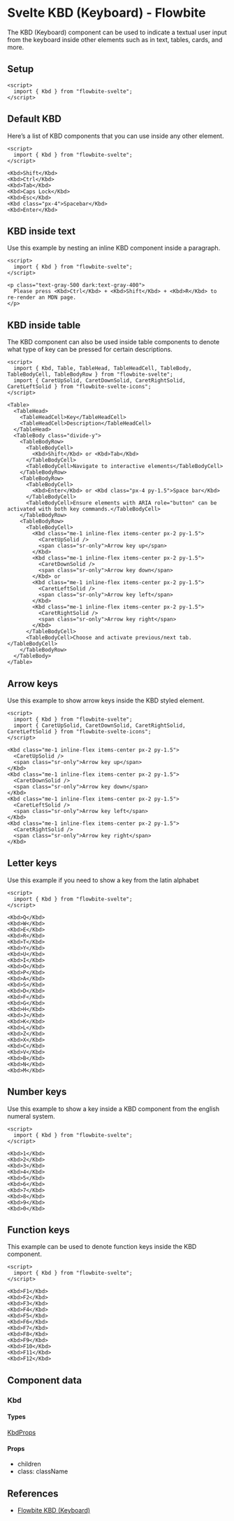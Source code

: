 # Svelte KBD (Keyboard) - Flowbite


The KBD (Keyboard) component can be used to indicate a textual user input from the keyboard inside other elements such as in text, tables, cards, and more.

## Setup

```svelte
<script>
  import { Kbd } from "flowbite-svelte";
</script>
```

## Default KBD

Here’s a list of KBD components that you can use inside any other element.

```svelte
<script>
  import { Kbd } from "flowbite-svelte";
</script>

<Kbd>Shift</Kbd>
<Kbd>Ctrl</Kbd>
<Kbd>Tab</Kbd>
<Kbd>Caps Lock</Kbd>
<Kbd>Esc</Kbd>
<Kbd class="px-4">Spacebar</Kbd>
<Kbd>Enter</Kbd>
```

## KBD inside text

Use this example by nesting an inline KBD component inside a paragraph.

```svelte
<script>
  import { Kbd } from "flowbite-svelte";
</script>

<p class="text-gray-500 dark:text-gray-400">
  Please press <Kbd>Ctrl</Kbd> + <Kbd>Shift</Kbd> + <Kbd>R</Kbd> to re-render an MDN page.
</p>
```

## KBD inside table

The KBD component can also be used inside table components to denote what type of key can be pressed for certain descriptions.

```svelte
<script>
  import { Kbd, Table, TableHead, TableHeadCell, TableBody, TableBodyCell, TableBodyRow } from "flowbite-svelte";
  import { CaretUpSolid, CaretDownSolid, CaretRightSolid, CaretLeftSolid } from "flowbite-svelte-icons";
</script>

<Table>
  <TableHead>
    <TableHeadCell>Key</TableHeadCell>
    <TableHeadCell>Description</TableHeadCell>
  </TableHead>
  <TableBody class="divide-y">
    <TableBodyRow>
      <TableBodyCell>
        <Kbd>Shift</Kbd> or <Kbd>Tab</Kbd>
      </TableBodyCell>
      <TableBodyCell>Navigate to interactive elements</TableBodyCell>
    </TableBodyRow>
    <TableBodyRow>
      <TableBodyCell>
        <Kbd>Enter</Kbd> or <Kbd class="px-4 py-1.5">Space bar</Kbd>
      </TableBodyCell>
      <TableBodyCell>Ensure elements with ARIA role="button" can be activated with both key commands.</TableBodyCell>
    </TableBodyRow>
    <TableBodyRow>
      <TableBodyCell>
        <Kbd class="me-1 inline-flex items-center px-2 py-1.5">
          <CaretUpSolid />
          <span class="sr-only">Arrow key up</span>
        </Kbd>
        <Kbd class="me-1 inline-flex items-center px-2 py-1.5">
          <CaretDownSolid />
          <span class="sr-only">Arrow key down</span>
        </Kbd> or
        <Kbd class="me-1 inline-flex items-center px-2 py-1.5">
          <CaretLeftSolid />
          <span class="sr-only">Arrow key left</span>
        </Kbd>
        <Kbd class="me-1 inline-flex items-center px-2 py-1.5">
          <CaretRightSolid />
          <span class="sr-only">Arrow key right</span>
        </Kbd>
      </TableBodyCell>
      <TableBodyCell>Choose and activate previous/next tab.</TableBodyCell>
    </TableBodyRow>
  </TableBody>
</Table>
```

## Arrow keys

Use this example to show arrow keys inside the KBD styled element.

```svelte
<script>
  import { Kbd } from "flowbite-svelte";
  import { CaretUpSolid, CaretDownSolid, CaretRightSolid, CaretLeftSolid } from "flowbite-svelte-icons";
</script>

<Kbd class="me-1 inline-flex items-center px-2 py-1.5">
  <CaretUpSolid />
  <span class="sr-only">Arrow key up</span>
</Kbd>
<Kbd class="me-1 inline-flex items-center px-2 py-1.5">
  <CaretDownSolid />
  <span class="sr-only">Arrow key down</span>
</Kbd>
<Kbd class="me-1 inline-flex items-center px-2 py-1.5">
  <CaretLeftSolid />
  <span class="sr-only">Arrow key left</span>
</Kbd>
<Kbd class="me-1 inline-flex items-center px-2 py-1.5">
  <CaretRightSolid />
  <span class="sr-only">Arrow key right</span>
</Kbd>
```

## Letter keys

Use this example if you need to show a key from the latin alphabet

```svelte
<script>
  import { Kbd } from "flowbite-svelte";
</script>

<Kbd>Q</Kbd>
<Kbd>W</Kbd>
<Kbd>E</Kbd>
<Kbd>R</Kbd>
<Kbd>T</Kbd>
<Kbd>Y</Kbd>
<Kbd>U</Kbd>
<Kbd>I</Kbd>
<Kbd>O</Kbd>
<Kbd>P</Kbd>
<Kbd>A</Kbd>
<Kbd>S</Kbd>
<Kbd>D</Kbd>
<Kbd>F</Kbd>
<Kbd>G</Kbd>
<Kbd>H</Kbd>
<Kbd>J</Kbd>
<Kbd>K</Kbd>
<Kbd>L</Kbd>
<Kbd>Z</Kbd>
<Kbd>X</Kbd>
<Kbd>C</Kbd>
<Kbd>V</Kbd>
<Kbd>B</Kbd>
<Kbd>N</Kbd>
<Kbd>M</Kbd>
```

## Number keys

Use this example to show a key inside a KBD component from the english numeral system.

```svelte
<script>
  import { Kbd } from "flowbite-svelte";
</script>

<Kbd>1</Kbd>
<Kbd>2</Kbd>
<Kbd>3</Kbd>
<Kbd>4</Kbd>
<Kbd>5</Kbd>
<Kbd>6</Kbd>
<Kbd>7</Kbd>
<Kbd>8</Kbd>
<Kbd>9</Kbd>
<Kbd>0</Kbd>
```

## Function keys

This example can be used to denote function keys inside the KBD component.

```svelte
<script>
  import { Kbd } from "flowbite-svelte";
</script>

<Kbd>F1</Kbd>
<Kbd>F2</Kbd>
<Kbd>F3</Kbd>
<Kbd>F4</Kbd>
<Kbd>F5</Kbd>
<Kbd>F6</Kbd>
<Kbd>F7</Kbd>
<Kbd>F8</Kbd>
<Kbd>F9</Kbd>
<Kbd>F10</Kbd>
<Kbd>F11</Kbd>
<Kbd>F12</Kbd>
```

## Component data

### Kbd

#### Types

[KbdProps](https://github.com/themesberg/flowbite-svelte/blob/main/src/lib/types.ts#L980)

#### Props

- children
- class: className


## References

- [Flowbite KBD (Keyboard)](https://flowbite.com/docs/components/kbd/)


